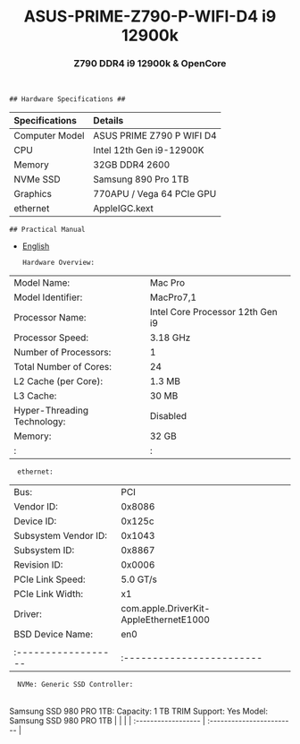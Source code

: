 <h1 align="center">ASUS-PRIME-Z790-P-WIFI-D4 i9 12900k </h1>
<h3 align="center">  Z790 DDR4   i9   12900k   & OpenCore  </h3>

<br>

    ## Hardware Specifications ##

| Specifications      | Details                   |
| :------------------ | :------------------------ |
| Computer Model      | ASUS PRIME Z790 P WIFI D4 |
| CPU                 | Intel 12th Gen i9-12900K  |
| Memory              |   32GB DDR4 2600          |
| NVMe SSD            | Samsung 890 Pro 1TB       |
| Graphics            | 770APU / Vega 64 PCIe GPU |
| ethernet            | AppleIGC.kext             |

    ## Practical Manual
- [English](https://dlcdnets.asus.com/pub/ASUS/mb/LGA1700/PRIME_Z790-P_WIFI_D4/E20550_PRIME_Z790-P_WIFI_D4_UM_WEB.pdf)


      Hardware Overview:
|       |                    |
| :------------------ | :------------------------ |
  | Model Name:	|Mac Pro|
  | Model Identifier:	|MacPro7,1|
  | Processor Name:	|Intel Core Processor 12th Gen i9|
  | Processor Speed:	|3.18 GHz|
  | Number of Processors:	|1|
  | Total Number of Cores:	|24|
  | L2 Cache (per Core):	|1.3 MB|
  | L3 Cache:	|30 MB|
  | Hyper-Threading Technology:	|Disabled|
  | Memory:	|32 GB|
| :                    | :                       |

      ethernet:
|       |                    |
| :------------------ | :------------------------ |
  Bus:	|PCI
  Vendor ID:	|0x8086
  Device ID:	|0x125c
  Subsystem Vendor ID:	|0x1043
  Subsystem ID:	|0x8867
  Revision ID:	|0x0006
  PCIe Link Speed:	|5.0 GT/s
  PCIe Link Width:	|x1
  Driver:	|com.apple.DriverKit-AppleEthernetE1000
  BSD Device Name:	|en0
|       |                    |
| :------------------ | :------------------------ |

     
      NVMe: Generic SSD Controller:
|       |                    |
| :------------------ | :------------------------ |
  Samsung SSD 980 PRO 1TB:
  Capacity:	1 TB
  TRIM Support:	Yes
  Model:	Samsung SSD 980 PRO 1TB
|       |                    |
| :------------------ | :------------------------ |

